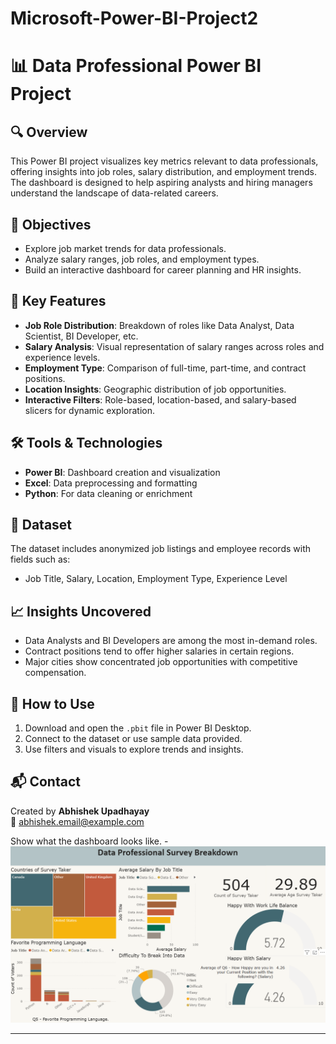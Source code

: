 # Microsoft-Power-BI-Project2
# 📊 Data Professional Power BI Project

## 🔍 Overview
This Power BI project visualizes key metrics relevant to data professionals, offering insights into job roles, salary distribution, and employment trends. The dashboard is designed to help aspiring analysts and hiring managers understand the landscape of data-related careers.

## 🎯 Objectives
- Explore job market trends for data professionals.
- Analyze salary ranges, job roles, and employment types.
- Build an interactive dashboard for career planning and HR insights.

## 📌 Key Features
- **Job Role Distribution**: Breakdown of roles like Data Analyst, Data Scientist, BI Developer, etc.
- **Salary Analysis**: Visual representation of salary ranges across roles and experience levels.
- **Employment Type**: Comparison of full-time, part-time, and contract positions.
- **Location Insights**: Geographic distribution of job opportunities.
- **Interactive Filters**: Role-based, location-based, and salary-based slicers for dynamic exploration.

## 🛠 Tools & Technologies
- **Power BI**: Dashboard creation and visualization
- **Excel**: Data preprocessing and formatting
- **Python**: For data cleaning or enrichment 

## 📁 Dataset
The dataset includes anonymized job listings and employee records with fields such as:
- Job Title, Salary, Location, Employment Type, Experience Level

## 📈 Insights Uncovered
- Data Analysts and BI Developers are among the most in-demand roles.
- Contract positions tend to offer higher salaries in certain regions.
- Major cities show concentrated job opportunities with competitive compensation.

## 🚀 How to Use
1. Download and open the `.pbit` file in Power BI Desktop.
2. Connect to the dataset or use sample data provided.
3. Use filters and visuals to explore trends and insights.

## 📬 Contact
Created by **Abhishek Upadhayay**  
📧 abhishek.email@example.com  

Show what the dashboard looks like. -![Alt text](https://github.com/Upadhayay0211/Microsoft-Power-BI-Project2/blob/main/image.png)

---

